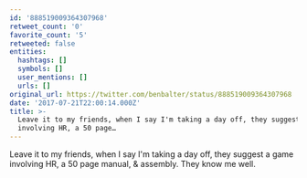 ```yaml
---
id: '888519009364307968'
retweet_count: '0'
favorite_count: '5'
retweeted: false
entities:
  hashtags: []
  symbols: []
  user_mentions: []
  urls: []
original_url: https://twitter.com/benbalter/status/888519009364307968
date: '2017-07-21T22:00:14.000Z'
title: >-
  Leave it to my friends, when I say I'm taking a day off, they suggest a game
  involving HR, a 50 page…
---
```


Leave it to my friends, when I say I'm taking a day off, they suggest a game involving HR, a 50 page manual, &amp; assembly. They know me well.
